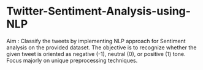 # Twitter-Sentiment-Analysis-using-NLP
Aim :  Classify the tweets by implementing  NLP approach for Sentiment analysis on the provided dataset. The objective is to recognize whether the given tweet is oriented as negative (-1), neutral (0), or positive (1) tone. Focus majorly on unique preprocessing techniques.
